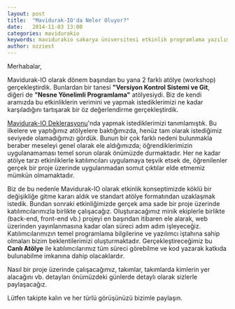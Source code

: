 ```yaml
---
layout: post
title:  "Mavidurak-IO'da Neler Oluyor?"
date:   2014-11-03 13:00
categories: mavidurakio
keywords: mavidurakio sakarya üniversitesi etkinlik programlama yazılım
author: ozziest
---
```


Merhabalar,

Mavidurak-IO olarak dönem başından bu yana 2 farklı atölye (workshop) gerçekleştirdik. Bunlardan bir tanesi **"Versiyon Kontrol Sistemi ve Git**, diğeri de **"Nesne Yönelimli Programlama"** atölyesiydi. Biz de kendi aramızda bu etkinliklerin verimini ve yapmak istediklerimizi ne kadar karşıladığını tartışarak bir öz değerlendirme gerçekleştirdik. <!--more-->

[Mavidurak-IO Deklerasyonu](http://mavidurak.github.io/mavidurak/2014/08/19/mavidurak-io-deklerasyonu.html)'nda yapmak istediklerimizi tanımlamıştık. Bu ilkelere ve yaptığımız atölyelere baktığımızda, henüz tam olarak istediğimiz seviyede olamadığımızı gördük. Bunun bir çok farklı nedeni bulunmakla beraber meseleyi genel olarak ele aldığımızda; öğrendiklerimizin uygulanamaması temel sorun olarak önümüzde durmaktadır. Her ne kadar atölye tarzı etkinliklerle katılımcıları uygulamaya teşvik etsek de, öğrenilenler gerçek bir proje üzerinde uygulanmadan somut çıktılar elde etmemiz mümkün olmamaktadır.

Biz de bu nedenle Mavidurak-IO olarak etkinlik konseptimizde köklü bir değişikliğe gitme kararı aldık ve standart atölye formatından uzaklaşmak istedik. Bundan sonraki etkinliğimizde gerçek ama sade bir proje üzerinde katılımcılarımızla birlikte çalışacağız. Oluşturacağımız minik ekiplerle birlikte (back-end, front-end vb.) projeyi en başından itibaren ele alarak, web üzerinden yayınlanmasına kadar olan süreci adım adım işleyeceğiz. Katılımcılarımızın temel programlama bilgilerine  ve yazılımcı iştahına sahip olmaları bizim beklentilerimizi oluşturmaktadır. Gerçekleştireceğimiz bu **Canlı Atölye** ile katılımcılarımız tüm süreci görebilme ve kod yazarak katkıda bulunabilme imkanına dahip olacaklardır.

Nasıl bir proje üzerinde çalışacağımız, takımlar, takımlarda kimlerin yer alacağını vb. detayları önümüzdeki günlerde detaylı olarak sizlerle paylaşacağız.

Lütfen takipte kalın ve her türlü görüşünüzü bizimle paylaşın.
